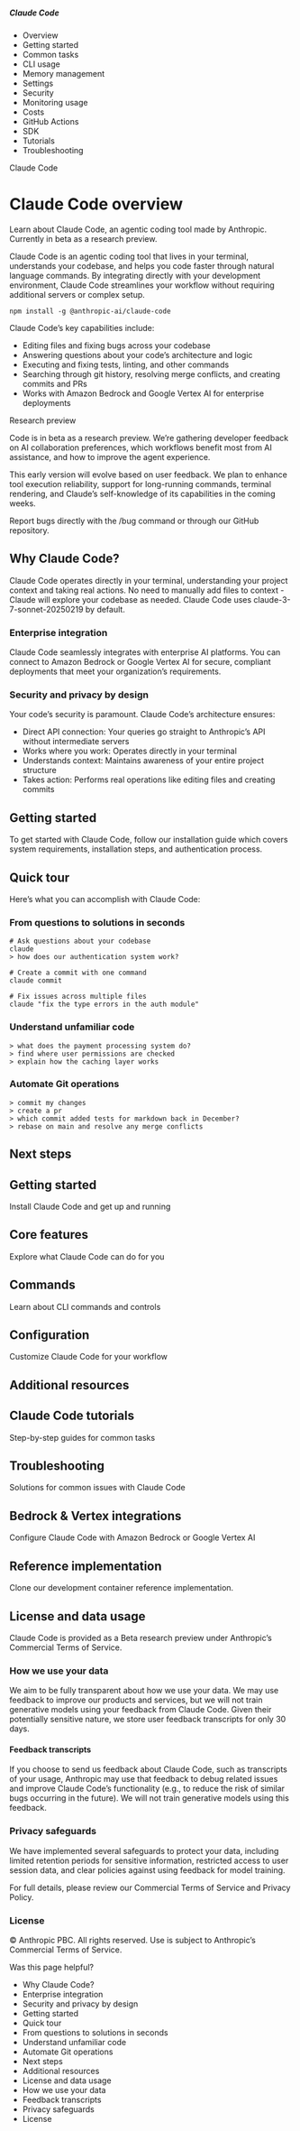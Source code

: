 ##### Claude Code

- Overview
- Getting started
- Common tasks
- CLI usage
- Memory management
- Settings
- Security
- Monitoring usage
- Costs
- GitHub Actions
- SDK
- Tutorials
- Troubleshooting

Claude Code

# Claude Code overview

Learn about Claude Code, an agentic coding tool made by Anthropic. Currently in beta as a research preview.

Claude Code is an agentic coding tool that lives in your terminal, understands your codebase, and helps you code faster through natural language commands. By integrating directly with your development environment, Claude Code streamlines your workflow without requiring additional servers or complex setup.

```
npm install -g @anthropic-ai/claude-code
```

Claude Code’s key capabilities include:

- Editing files and fixing bugs across your codebase
- Answering questions about your code’s architecture and logic
- Executing and fixing tests, linting, and other commands
- Searching through git history, resolving merge conflicts, and creating commits and PRs
- Works with Amazon Bedrock and Google Vertex AI for enterprise deployments

Research preview

Code is in beta as a research preview. We’re gathering developer feedback on AI collaboration preferences, which workflows benefit most from AI assistance, and how to improve the agent experience.

This early version will evolve based on user feedback. We plan to enhance tool execution reliability, support for long-running commands, terminal rendering, and Claude’s self-knowledge of its capabilities in the coming weeks.

Report bugs directly with the /bug command or through our GitHub repository.

## ​Why Claude Code?

Claude Code operates directly in your terminal, understanding your project context and taking real actions. No need to manually add files to context - Claude will explore your codebase as needed. Claude Code uses claude-3-7-sonnet-20250219 by default.

### ​Enterprise integration

Claude Code seamlessly integrates with enterprise AI platforms. You can connect to Amazon Bedrock or Google Vertex AI for secure, compliant deployments that meet your organization’s requirements.

### ​Security and privacy by design

Your code’s security is paramount. Claude Code’s architecture ensures:

- Direct API connection: Your queries go straight to Anthropic’s API without intermediate servers
- Works where you work: Operates directly in your terminal
- Understands context: Maintains awareness of your entire project structure
- Takes action: Performs real operations like editing files and creating commits

## ​Getting started

To get started with Claude Code, follow our installation guide which covers system requirements, installation steps, and authentication process.

## ​Quick tour

Here’s what you can accomplish with Claude Code:

### ​From questions to solutions in seconds

```
# Ask questions about your codebase
claude
> how does our authentication system work?

# Create a commit with one command
claude commit

# Fix issues across multiple files
claude "fix the type errors in the auth module"
```

### ​Understand unfamiliar code

```
> what does the payment processing system do?
> find where user permissions are checked
> explain how the caching layer works
```

### ​Automate Git operations

```
> commit my changes
> create a pr
> which commit added tests for markdown back in December?
> rebase on main and resolve any merge conflicts
```

## ​Next steps

## Getting started

Install Claude Code and get up and running

## Core features

Explore what Claude Code can do for you

## Commands

Learn about CLI commands and controls

## Configuration

Customize Claude Code for your workflow

## ​Additional resources

## Claude Code tutorials

Step-by-step guides for common tasks

## Troubleshooting

Solutions for common issues with Claude Code

## Bedrock &amp; Vertex integrations

Configure Claude Code with Amazon Bedrock or Google Vertex AI

## Reference implementation

Clone our development container reference implementation.

## ​License and data usage

Claude Code is provided as a Beta research preview under Anthropic’s Commercial Terms of Service.

### ​How we use your data

We aim to be fully transparent about how we use your data. We may use feedback to improve our products and services, but we will not train generative models using your feedback from Claude Code. Given their potentially sensitive nature, we store user feedback transcripts for only 30 days.

#### ​Feedback transcripts

If you choose to send us feedback about Claude Code, such as transcripts of your usage, Anthropic may use that feedback to debug related issues and improve Claude Code’s functionality (e.g., to reduce the risk of similar bugs occurring in the future). We will not train generative models using this feedback.

### ​Privacy safeguards

We have implemented several safeguards to protect your data, including limited retention periods for sensitive information, restricted access to user session data, and clear policies against using feedback for model training.

For full details, please review our Commercial Terms of Service and Privacy Policy.

### ​License

© Anthropic PBC. All rights reserved. Use is subject to Anthropic’s Commercial Terms of Service.

Was this page helpful?

- Why Claude Code?
- Enterprise integration
- Security and privacy by design
- Getting started
- Quick tour
- From questions to solutions in seconds
- Understand unfamiliar code
- Automate Git operations
- Next steps
- Additional resources
- License and data usage
- How we use your data
- Feedback transcripts
- Privacy safeguards
- License